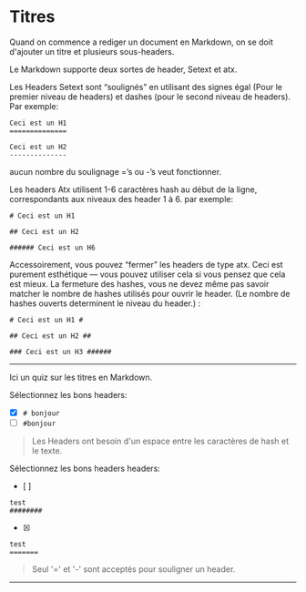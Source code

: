 # Titres

Quand on commence a rediger un document en Markdown, on se doit d'ajouter un titre et plusieurs sous-headers.

Le Markdown supporte deux sortes de header, Setext et atx.

Les Headers Setext sont “soulignés” en utilisant des signes égal (Pour le premier niveau de headers) et dashes (pour le second niveau de headers). Par exemple:

```
Ceci est un H1
==============

Ceci est un H2
--------------
```

aucun nombre du soulignage =’s ou -’s veut fonctionner.

Les headers Atx utilisent 1-6 caractères hash au début de la ligne, correspondants aux niveaux des header 1 à 6. par exemple:

```
# Ceci est un H1

## Ceci est un H2

###### Ceci est un H6
```


Accessoirement, vous pouvez “fermer” les headers de type atx. Ceci est purement esthétique — vous pouvez utiliser cela si vous pensez que cela est mieux. La fermeture des hashes, vous ne devez même pas savoir matcher le nombre de hashes utilisés pour ouvrir le header. (Le nombre de hashes ouverts determinent le niveau du header.) :

```
# Ceci est un H1 #

## Ceci est un H2 ##

### Ceci est un H3 ######
```


---

Ici un quiz sur les titres en Markdown.

Sélectionnez les bons headers:
- [x] `# bonjour`
- [ ] `#bonjour`

>Les Headers ont besoin d'un espace entre les caractères de hash et le texte.

Sélectionnez les bons headers headers:
- [ ]  

```
test
########
```
- [x]  

```
test
=======
```

> Seul '=' et '-' sont acceptés pour souligner un header.

---


